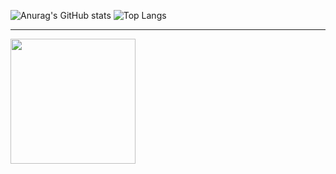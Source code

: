 
![Anurag's GitHub stats](https://github-readme-stats.vercel.app/api?username=bona373737&show_icons=true&theme=vue)
![Top Langs](https://github-readme-stats.vercel.app/api/top-langs/?username=bona373737&layout=compact&theme=vue)

<hr/>
<img src="https://github-readme-stats.vercel.app/api?username=bona373737&show_icons=true&theme=vue" height=200>



